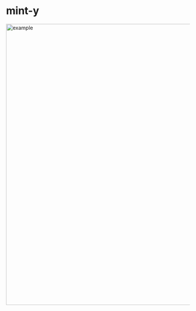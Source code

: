 # mint-y

<img width="1366" height="768" alt="example" src="https://github.com/user-attachments/assets/313644bb-7825-4fda-abab-e0009835fb40" />
